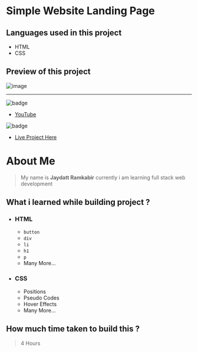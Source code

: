 # Simple Website Landing Page  

## Languages used in this project
- HTML
- CSS

## Preview of this project
![image]('pro1.JPG')


***

![badge](https://img.shields.io/badge/-YouTube-red)


- [YouTube]("https://youtu.be/S8aqa7B5lPk" "YouTube Link")

![badge](https://img.shields.io/badge/-Live%20project%20link-green)

- [Live Project Here](https://geekyjedy-pro1.netlify.app/ "Netlify Live Project Link")

# About Me
> My name is **Jaydatt Ramkabir** currently i am learning full stack web development


## What i learned while building project ?
- ### HTML
    - `button`
    - `div`
    - `li`
    - `h1`
    - `p`
    - Many More...
- ### CSS
    - Positions
    - Pseudo Codes
    - Hover Effects
    - Many More...

## How much time taken to build this ? 
>4 Hours
